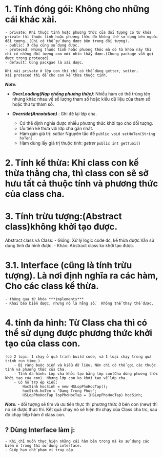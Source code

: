 # 1. Tính đóng gói: Không cho những cái khác xài. 
    - private: Khi thuộc tính hoặc phương thức của đối tượng có từ khóa private thì thuộc tính hoặc phương thức đó không thể sử dụng bên ngoài đối tượng. (Chỉ có thể sử dụng được bên trong đối tượng).
    - public: Ở đâu cũng sử dụng được. 
    - proteced: Những thuộc tính hoặc phương thức mà có từ khóa này thì chỉ có những đối tượng con mới nhìn thấy được.(Chung package vẫn gọi được trong proteced)
    - default: Cùng packgae là xài được. 

    Khi xài private ở lớp con thì chỉ có thể dùng getter, setter.
    Xài proteced thì để cho con kế thừa thuộc tính. 
***Note:***

- ***OverLoading(Nạp chồng phương thức)***: Nhiều hàm có thể trùng tên nhưng khác nhau về số lượng tham số hoặc kiểu dữ liệu của tham số hoặc thứ tự tham số.
- ***Override(Annotation)*** : Ghi đè lại lớp cha.  

  - Có thể định nghĩa được nhiều phương thức khởi tạo cho đối tượng. 
  - Ưu tiên kế thừa với lớp cha gần nhất.
  - Hàm gán giá trị: *setter*
    Nguyên tắc để ```public void setHoTen(String hoTen)```
  - Hàm dùng lấy giá trị thuộc tính: *getter*
        ```public int getTuoi()```

# 2. Tính kế thừa: Khi class con kế thừa thằng cha, thì class con sẽ sở hưu tất cả thuộc tính và phương thức của class cha.  

# 3. Tính trừu tượng:(Abstract class)không khởi tạo được.

Abstract class và Class:
	- Giống: Xử lý logic code đc, kế thừa được.Vẫn sử dụng tính đa hình được. 
	- Khác: Abstract class ko khởi tạo được.
# 3.1. Interface (cũng là tính trừu tượng). Là nơi định nghĩa ra các hàm, Cho các class kế thừa.
	- thông qua từ khóa ***implements*** 
	- Khai báo biến được, nhưng nó là hằng số.  Không thể thay thế được. 
# 4. tính đa hình: Từ Class cha thì có thể sử dụng được phương thức khởi tạo của class con. 

	(có 2 loại: 1 chạy ở quá trình build code, và 1 loại chạy trong quá trình run time.)
		- Bị ràng buộc biến và kiểu dữ liệu. Nên chỉ có thể gọi các thuộc tính và phương thức của Cha.
		- Tính đa hình: Lớp cha khởi tạo bằng lớp con(Cha dùng phương thức khởi tạo của con). Nhưng lớp con ko khởi tạo về lớp cha.
		- Có hỗ trợ ép kiểu:
			HocSinh hocSinh = new HSLopPhoHocTap();
			hocSinh.hoTen = "Dang Trong Phuc";
			HSLopPhoHocTap lopPhoHocTap = (HSLopPhoHocTap) hocSinh;
***Note:***
	- đối tượng sẽ tìm và ưu tiên thực thi phương thức ở bên con (new) thì nó sẽ được thực thi. 
	  Kết quả chạy nó sẽ hiện thi chạy của Class cha trc, sau đó chạy tiếp hàm ở class con. 
	 
## ? Dùng Interface làm j:
	- Khi chỉ muốn thực hiện những cái hàm bên trong mà ko sử dụng các biến ở trong thì sử dụng interface. 
	- Giúp hạn chế phạm vi truy cập. 